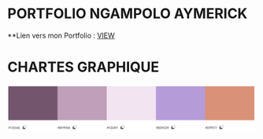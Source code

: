 # PORTFOLIO NGAMPOLO AYMERICK
**Lien vers mon Portfolio :
[VIEW](  https://lsdora.github.io/PORTFOLIO-BTS/ )

# CHARTES GRAPHIQUE

![Logo Markdown](./IMAGE/Charte.png)
